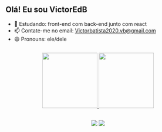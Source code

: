 ## Olá! Eu sou VictorEdB



- 🌱 Estudando: front-end com back-end junto com react
- 📫 Contate-me no email: Victorbatista2020.vb@gmail.com
- 😄 Pronouns: ele/dele

##

<div align="center">
  <a href="https://github.com/VictorEdB">
<img height="150em" src= https://github-readme-stats.vercel.app/api?username=VictorEdB&theme=tokyonight&show_icons=true/>
<img height="150em" src= [![Top Langs](https://github-readme-stats.vercel.app/api/top-langs/?username=VictorEdB&exclude_repo=github-readme-stats,VictorEdB.github.io)](https://github.com/VictorEdB/github-readme-stats)
</div> 

##
  
<div>  
<a href = "mailto:victorbatista2020.@gmail.com"><img src="https://img.shields.io/badge/-Gmail-%23333?style=for-the-badge&logo=gmail&logoColor=white" target="_blank"></a>
  <a href="https://www.linkedin.com/in/victor-batista-380428252/" target="_blank"><img src="https://img.shields.io/badge/-LinkedIn-%230077B5?style=for-the-badge&logo=linkedin&logoColor=white" target="_blank"></a> 
</div>
